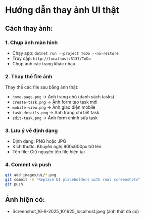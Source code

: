 # Hướng dẫn thay ảnh UI thật

## Cách thay ảnh:

### 1. Chụp ảnh màn hình
- Chạy app: `dotnet run --project ToDo --no-restore`
- Truy cập: `http://localhost:5137/ToDo`
- Chụp ảnh các trang khác nhau

### 2. Thay thế file ảnh
Thay thế các file sau bằng ảnh thật:

- `home-page.png` → Ảnh trang chủ (danh sách tasks)
- `create-task.png` → Ảnh form tạo task mới
- `mobile-view.png` → Ảnh giao diện mobile
- `task-details.png` → Ảnh trang chi tiết task
- `edit-task.png` → Ảnh form chỉnh sửa task

### 3. Lưu ý về định dạng
- Định dạng: PNG hoặc JPG
- Kích thước: Khuyến nghị 800x600px trở lên
- Tên file: Giữ nguyên tên file hiện tại

### 4. Commit và push
```bash
git add images/ui/*.png
git commit -m "Replace UI placeholders with real screenshots"
git push
```

## Ảnh hiện có:
- Screenshot_16-9-2025_101625_localhost.jpeg (ảnh thật đã có)
